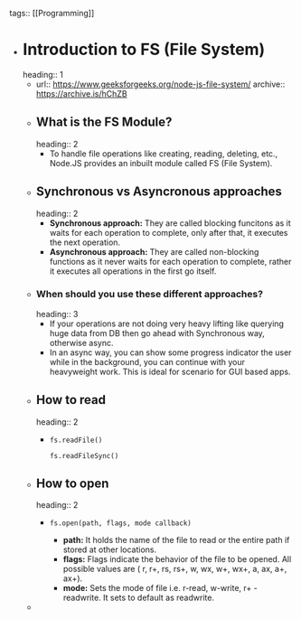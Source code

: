 tags:: [[Programming]]

- # Introduction to FS (File System)
  heading:: 1
	- url:: https://www.geeksforgeeks.org/node-js-file-system/
	  archive:: https://archive.is/hChZB
	- ## What is the FS Module?
	  heading:: 2
		- To handle file operations like creating, reading, deleting, etc., Node.JS provides an inbuilt module called FS (File System).
	- ## Synchronous vs Asyncronous approaches
	  heading:: 2
		- **Synchronous approach:** They are called blocking funcitons as it waits for each operation to complete, only after that, it executes the next operation.
		- **Asynchronous approach:** They are called non-blocking functions as it never waits for each operation to complete, rather it executes all operations in the first go itself.
	- ### When should you use these different approaches?
	  heading:: 3
		- If your operations are not doing very heavy lifting like querying huge data from DB then go ahead with Synchronous way, otherwise async.
		- In an async way, you can show some progress indicator the user while in the background, you can continue with your heavyweight work. This is ideal for scenario for GUI based apps.
	- ## How to read
	  heading:: 2
		- ```
		  fs.readFile()
		  
		  fs.readFileSync()
		  ```
	- ## How to open
	  heading:: 2
		- ```
		  fs.open(path, flags, mode callback)
		  ```
			- **path:** It holds the name of the file to read or the entire path if stored at other locations.
			- **flags:** Flags indicate the behavior of the file to be opened. All possible values are ( r, r+, rs, rs+, w, wx, w+, wx+, a, ax, a+, ax+).
			- **mode:** Sets the mode of file i.e. r-read, w-write, r+ -readwrite. It sets to default as readwrite.
	-